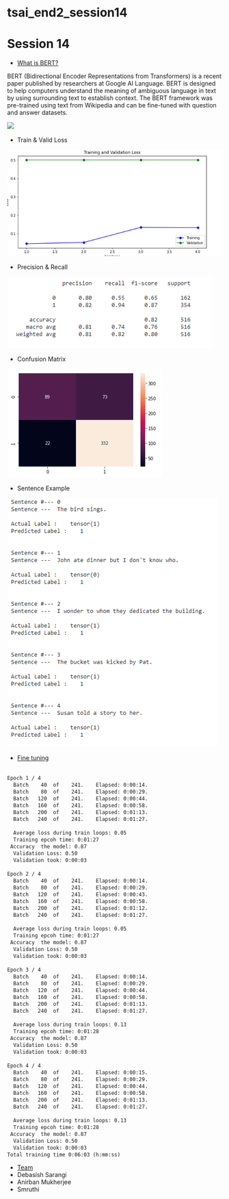 # tsai_end2_session14

# Session 14

- [What is BERT?](#what-is-bert-?)

BERT (Bidirectional Encoder Representations from Transformers) is a recent paper published by researchers at Google AI Language. BERT is designed to help computers understand the meaning of ambiguous language in text by using surrounding text to establish context. The BERT framework was pre-trained using text from Wikipedia and can be fine-tuned with question and answer datasets.

![](bert_pic)


- Train & Valid Loss

![](train_val_loss.png)


- Precision & Recall

![](precision_recall.png)

- Confusion Matrix

![](Confusion_matrix.png)


- Sentence Example

![](sentence_examples.png)



- [Fine tuning](#fine-tuning)
```

Epoch 1 / 4
  Batch    40  of    241.    Elapsed: 0:00:14.
  Batch    80  of    241.    Elapsed: 0:00:29.
  Batch   120  of    241.    Elapsed: 0:00:44.
  Batch   160  of    241.    Elapsed: 0:00:58.
  Batch   200  of    241.    Elapsed: 0:01:13.
  Batch   240  of    241.    Elapsed: 0:01:27.

  Average loss during train loops: 0.05
  Training epcoh time: 0:01:27
 Accuracy  the model: 0.87
  Validation Loss: 0.50
  Validation took: 0:00:03

Epoch 2 / 4
  Batch    40  of    241.    Elapsed: 0:00:14.
  Batch    80  of    241.    Elapsed: 0:00:29.
  Batch   120  of    241.    Elapsed: 0:00:43.
  Batch   160  of    241.    Elapsed: 0:00:58.
  Batch   200  of    241.    Elapsed: 0:01:12.
  Batch   240  of    241.    Elapsed: 0:01:27.

  Average loss during train loops: 0.05
  Training epcoh time: 0:01:27
 Accuracy  the model: 0.87
  Validation Loss: 0.50
  Validation took: 0:00:03

Epoch 3 / 4
  Batch    40  of    241.    Elapsed: 0:00:14.
  Batch    80  of    241.    Elapsed: 0:00:29.
  Batch   120  of    241.    Elapsed: 0:00:44.
  Batch   160  of    241.    Elapsed: 0:00:58.
  Batch   200  of    241.    Elapsed: 0:01:13.
  Batch   240  of    241.    Elapsed: 0:01:27.

  Average loss during train loops: 0.13
  Training epcoh time: 0:01:28
 Accuracy  the model: 0.87
  Validation Loss: 0.50
  Validation took: 0:00:03

Epoch 4 / 4
  Batch    40  of    241.    Elapsed: 0:00:15.
  Batch    80  of    241.    Elapsed: 0:00:29.
  Batch   120  of    241.    Elapsed: 0:00:44.
  Batch   160  of    241.    Elapsed: 0:00:58.
  Batch   200  of    241.    Elapsed: 0:01:13.
  Batch   240  of    241.    Elapsed: 0:01:27.

  Average loss during train loops: 0.13
  Training epcoh time: 0:01:28
 Accuracy  the model: 0.87
  Validation Loss: 0.50
  Validation took: 0:00:03
Total training time 0:06:03 (h:mm:ss)

```


- [Team](#team)
- Debasish Sarangi
- Anirban Mukherjee
- Smruthi 
